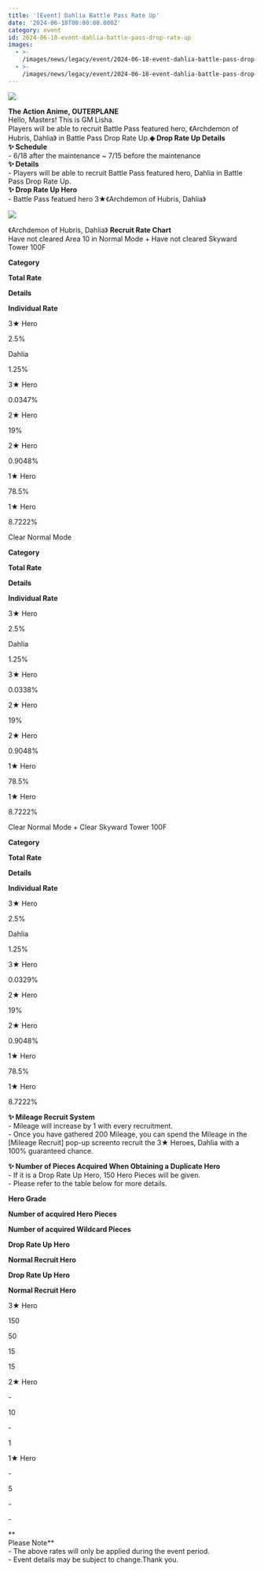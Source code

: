 ```yaml
---
title: '[Event] Dahlia Battle Pass Rate Up'
date: '2024-06-18T00:00:00.000Z'
category: event
id: 2024-06-18-event-dahlia-battle-pass-drop-rate-up
images:
  - >-
    /images/news/legacy/event/2024-06-18-event-dahlia-battle-pass-drop-rate-up/34e8c07059514b98a77e6581df0e5889.webp
  - >-
    /images/news/legacy/event/2024-06-18-event-dahlia-battle-pass-drop-rate-up/6481ad5d56be4263a0b8dfcc51c2d051.webp
---
```


![](/images/news/legacy/event/2024-06-18-event-dahlia-battle-pass-drop-rate-up/34e8c07059514b98a77e6581df0e5889.webp)  

  
**The Action Anime, OUTERPLANE**  
Hello, Masters! This is GM Lisha.  
Players will be able to recruit Battle Pass featured hero, 《Archdemon of Hubris, Dahlia》 in Battle Pass Drop Rate Up.**◈ Drop Rate Up Details**  
**✨ Schedule**   
\- 6/18 after the maintenance ~ 7/15 before the maintenance  
**✨ Details**  
\- Players will be able to recruit Battle Pass featured hero, Dahlia in Battle Pass Drop Rate Up.  
**✨ Drop Rate Up Hero**   
\- Battle Pass featued hero 3★《Archdemon of Hubris, Dahlia》

![](/images/news/legacy/event/2024-06-18-event-dahlia-battle-pass-drop-rate-up/6481ad5d56be4263a0b8dfcc51c2d051.webp)  

  
《Archdemon of Hubris, Dahlia》 **Recruit Rate Chart**  
Have not cleared Area 10 in Normal Mode + Have not cleared Skyward Tower 100F

**Category**

**Total Rate**

**Details**

**Individual Rate**

3★ Hero

2.5%

Dahlia

1.25%

3★ Hero

0.0347%

2★ Hero

19%

2★ Hero

0.9048%

1★ Hero

78.5%

1★ Hero

8.7222%

Clear Normal Mode 

**Category**

**Total Rate**

**Details**

**Individual Rate**

3★ Hero

2.5%

Dahlia

1.25%

3★ Hero

0.0338%

2★ Hero

19%

2★ Hero

0.9048%

1★ Hero

78.5%

1★ Hero

8.7222%

Clear Normal Mode + Clear Skyward Tower 100F 

**Category**

**Total Rate**

**Details**

**Individual Rate**

3★ Hero

2.5%

Dahlia

1.25%

3★ Hero

0.0329%

2★ Hero

19%

2★ Hero

0.9048%

1★ Hero

78.5%

1★ Hero

8.7222%

**✨ Mileage Recruit System**   
\- Mileage will increase by 1 with every recruitment.  
\- Once you have gathered 200 Mileage, you can spend the Mileage in the \[Mileage Recruit\] pop-up screento recruit the 3★ Heroes, Dahlia with a 100% guaranteed chance.

  
**✨ Number of Pieces Acquired When Obtaining a Duplicate Hero**  
\- If it is a Drop Rate Up Hero, 150 Hero Pieces will be given.  
\- Please refer to the table below for more details.

**Hero Grade**

**Number of acquired Hero Pieces**

**Number of acquired Wildcard Pieces**

**Drop Rate Up Hero**

**Normal Recruit Hero**

**Drop Rate Up Hero**

**Normal Recruit Hero**

3★ Hero

150

50

15

15

2★ Hero

\-

10

\-

1

1★ Hero

\-

5

\-

\-

**  
Please Note**  
\- The above rates will only be applied during the event period.   
\- Event details may be subject to change.Thank you.
